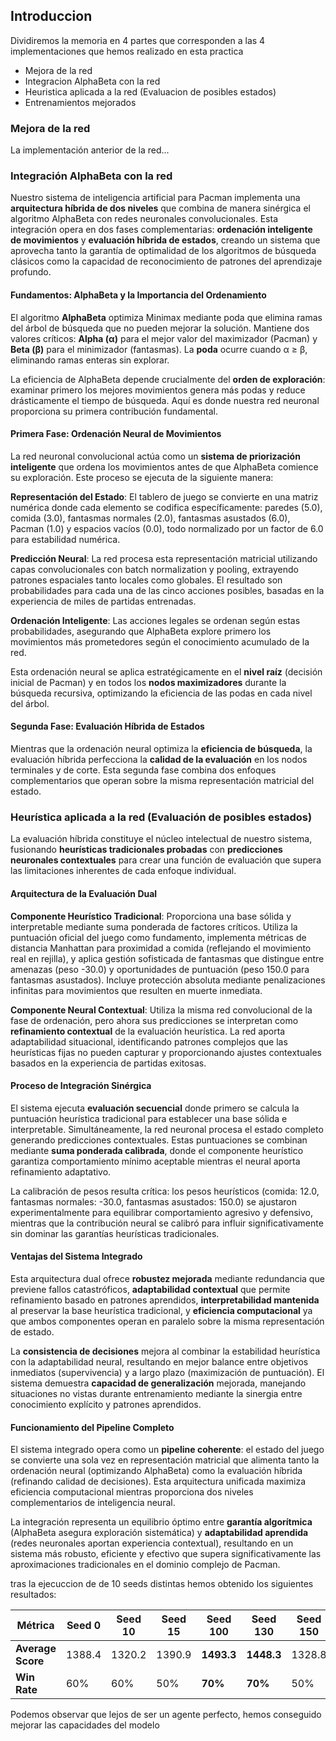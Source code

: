 
## Introduccion

Dividiremos la memoria en 4 partes que corresponden a las 4 implementaciones que hemos realizado en esta practica

- Mejora de la red
- Integracion AlphaBeta con la red
- Heuristica aplicada a la red (Evaluacion de posibles estados)
- Entrenamientos mejorados


### Mejora de la red

La implementación anterior de la red...

### Integración AlphaBeta con la red

Nuestro sistema de inteligencia artificial para Pacman implementa una **arquitectura híbrida de dos niveles** que combina de manera sinérgica el algoritmo AlphaBeta con redes neuronales convolucionales. Esta integración opera en dos fases complementarias: **ordenación inteligente de movimientos** y **evaluación híbrida de estados**, creando un sistema que aprovecha tanto la garantía de optimalidad de los algoritmos de búsqueda clásicos como la capacidad de reconocimiento de patrones del aprendizaje profundo.

#### Fundamentos: AlphaBeta y la Importancia del Ordenamiento

El algoritmo **AlphaBeta** optimiza Minimax mediante poda que elimina ramas del árbol de búsqueda que no pueden mejorar la solución. Mantiene dos valores críticos: **Alpha (α)** para el mejor valor del maximizador (Pacman) y **Beta (β)** para el minimizador (fantasmas). La **poda** ocurre cuando α ≥ β, eliminando ramas enteras sin explorar.

La eficiencia de AlphaBeta depende crucialmente del **orden de exploración**: examinar primero los mejores movimientos genera más podas y reduce drásticamente el tiempo de búsqueda. Aquí es donde nuestra red neuronal proporciona su primera contribución fundamental.

#### Primera Fase: Ordenación Neural de Movimientos

La red neuronal convolucional actúa como un **sistema de priorización inteligente** que ordena los movimientos antes de que AlphaBeta comience su exploración. Este proceso se ejecuta de la siguiente manera:

**Representación del Estado**: El tablero de juego se convierte en una matriz numérica donde cada elemento se codifica específicamente: paredes (5.0), comida (3.0), fantasmas normales (2.0), fantasmas asustados (6.0), Pacman (1.0) y espacios vacíos (0.0), todo normalizado por un factor de 6.0 para estabilidad numérica.

**Predicción Neural**: La red procesa esta representación matricial utilizando capas convolucionales con batch normalization y pooling, extrayendo patrones espaciales tanto locales como globales. El resultado son probabilidades para cada una de las cinco acciones posibles, basadas en la experiencia de miles de partidas entrenadas.

**Ordenación Inteligente**: Las acciones legales se ordenan según estas probabilidades, asegurando que AlphaBeta explore primero los movimientos más prometedores según el conocimiento acumulado de la red.

Esta ordenación neural se aplica estratégicamente en el **nivel raíz** (decisión inicial de Pacman) y en todos los **nodos maximizadores** durante la búsqueda recursiva, optimizando la eficiencia de las podas en cada nivel del árbol.

#### Segunda Fase: Evaluación Híbrida de Estados

Mientras que la ordenación neural optimiza la **eficiencia de búsqueda**, la evaluación híbrida perfecciona la **calidad de la evaluación** en los nodos terminales y de corte. Esta segunda fase combina dos enfoques complementarios que operan sobre la misma representación matricial del estado.

### Heurística aplicada a la red (Evaluación de posibles estados)

La evaluación híbrida constituye el núcleo intelectual de nuestro sistema, fusionando **heurísticas tradicionales probadas** con **predicciones neuronales contextuales** para crear una función de evaluación que supera las limitaciones inherentes de cada enfoque individual.

#### Arquitectura de la Evaluación Dual

**Componente Heurístico Tradicional**: Proporciona una base sólida y interpretable mediante suma ponderada de factores críticos. Utiliza la puntuación oficial del juego como fundamento, implementa métricas de distancia Manhattan para proximidad a comida (reflejando el movimiento real en rejilla), y aplica gestión sofisticada de fantasmas que distingue entre amenazas (peso -30.0) y oportunidades de puntuación (peso 150.0 para fantasmas asustados). Incluye protección absoluta mediante penalizaciones infinitas para movimientos que resulten en muerte inmediata.

**Componente Neural Contextual**: Utiliza la misma red convolucional de la fase de ordenación, pero ahora sus predicciones se interpretan como **refinamiento contextual** de la evaluación heurística. La red aporta adaptabilidad situacional, identificando patrones complejos que las heurísticas fijas no pueden capturar y proporcionando ajustes contextuales basados en la experiencia de partidas exitosas.

#### Proceso de Integración Sinérgica

El sistema ejecuta **evaluación secuencial** donde primero se calcula la puntuación heurística tradicional para establecer una base sólida e interpretable. Simultáneamente, la red neuronal procesa el estado completo generando predicciones contextuales. Estas puntuaciones se combinan mediante **suma ponderada calibrada**, donde el componente heurístico garantiza comportamiento mínimo aceptable mientras el neural aporta refinamiento adaptativo.

La calibración de pesos resulta crítica: los pesos heurísticos (comida: 12.0, fantasmas normales: -30.0, fantasmas asustados: 150.0) se ajustaron experimentalmente para equilibrar comportamiento agresivo y defensivo, mientras que la contribución neural se calibró para influir significativamente sin dominar las garantías heurísticas tradicionales.

#### Ventajas del Sistema Integrado

Esta arquitectura dual ofrece **robustez mejorada** mediante redundancia que previene fallos catastróficos, **adaptabilidad contextual** que permite refinamiento basado en patrones aprendidos, **interpretabilidad mantenida** al preservar la base heurística tradicional, y **eficiencia computacional** ya que ambos componentes operan en paralelo sobre la misma representación de estado.

La **consistencia de decisiones** mejora al combinar la estabilidad heurística con la adaptabilidad neural, resultando en mejor balance entre objetivos inmediatos (supervivencia) y a largo plazo (maximización de puntuación). El sistema demuestra **capacidad de generalización** mejorada, manejando situaciones no vistas durante entrenamiento mediante la sinergia entre conocimiento explícito y patrones aprendidos.

#### Funcionamiento del Pipeline Completo

El sistema integrado opera como un **pipeline coherente**: el estado del juego se convierte una sola vez en representación matricial que alimenta tanto la ordenación neural (optimizando AlphaBeta) como la evaluación híbrida (refinando calidad de decisiones). Esta arquitectura unificada maximiza eficiencia computacional mientras proporciona dos niveles complementarios de inteligencia neural.

La integración representa un equilibrio óptimo entre **garantía algorítmica** (AlphaBeta asegura exploración sistemática) y **adaptabilidad aprendida** (redes neuronales aportan experiencia contextual), resultando en un sistema más robusto, eficiente y efectivo que supera significativamente las aproximaciones tradicionales en el dominio complejo de Pacman.



tras la ejecuccion de de 10 seeds distintas hemos obtenido los siguientes resultados:


| Métrica      | Seed 0 | Seed 10 | Seed 15 | Seed 100 | Seed 130 | Seed 150 | Seed 195 | Seed 200 | Seed 205 | Seed 360 | **TOTAL** |
|--------------|--------|---------|---------|----------|----------|----------|----------|----------|----------|----------|-----------|
| **Average Score** | 1388.4 | 1320.2  | 1390.9  | **1493.3** | **1448.3** | 1328.8   | 1391.8   | 1328.8   | 1346.9   | **1520.1** | **1405.7** |
| **Win Rate**      | 60%    | 60%     | 50%     | **70%**    | **70%**    | 50%      | 50%      | 50%      | 50%      | **70%**    | **58%** |


Podemos observar que lejos de ser un agente perfecto, hemos conseguido mejorar las capacidades del modelo 